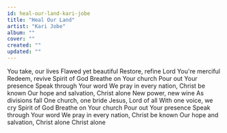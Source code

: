 ```yaml
---
id: heal-our-land-kari-jobe
title: "Heal Our Land"
artist: "Kari Jobe"
album: ""
cover: ""
created: ""
updated: ""
---
```


You take, our lives
Flawed yet beautiful
Restore, refine
Lord You're merciful
Redeem, revive
Spirit of God
Breathe on Your church
Pour out Your presence
Speak through Your word
We pray in every nation, Christ be known
Our hope and salvation, Christ alone
New power, new wine
As divisions fall
One church, one bride
Jesus, Lord of all
With one voice, we cry
Spirit of God
Breathe on Your church
Pour out Your presence
Speak through Your word
We pray in every nation, Christ be known
Our hope and salvation, Christ alone
Christ alone